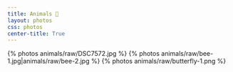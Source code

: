 ```yaml
---
title: Animals 🐝
layout: photos
css: photos
center-title: True
---
```


<div class='photo-section'>
{% photos animals/raw/DSC7572.jpg %}
{% photos animals/raw/bee-1.jpg|animals/raw/bee-2.jpg %}
{% photos animals/raw/butterfly-1.png %}
</div>
